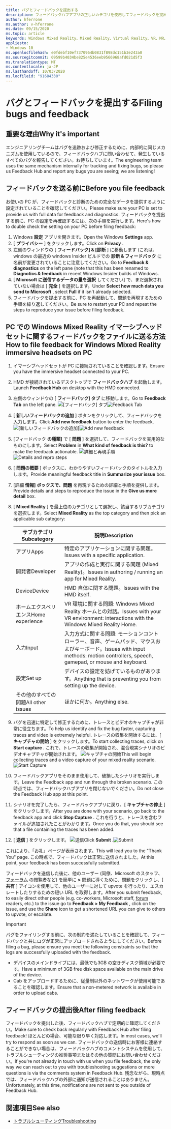 ```yaml
---
title: バグとフィードバックを提出する
description: フィードバックハブアプリの正しいカテゴリを使用してフィードバックを提出することにより、Windows Mixed Reality の品質向上にご協力ください。
author: hferrone
ms.author: v-hferrone
ms.date: 09/15/2020
ms.topic: article
keywords: Windows Mixed Reality、Mixed Reality、Virtual Reality、VR、MR、フィードバック、フィードバックハブ、バグ
appliesto:
- Windows 10
ms.openlocfilehash: e0fdebf10ef7370964b0831f898dc151b3e243a0
ms.sourcegitcommit: 09599b4034be825e4536eeb9566968afd021d5f3
ms.translationtype: MT
ms.contentlocale: ja-JP
ms.lasthandoff: 10/03/2020
ms.locfileid: "91684330"
---
```

# <a name="filing-bugs-and-feedback"></a><span data-ttu-id="46887-104">バグとフィードバックを提出する</span><span class="sxs-lookup"><span data-stu-id="46887-104">Filing bugs and feedback</span></span>

## <a name="why-its-important"></a><span data-ttu-id="46887-105">重要な理由</span><span class="sxs-lookup"><span data-stu-id="46887-105">Why it's important</span></span>

<span data-ttu-id="46887-106">エンジニアリングチームはバグを追跡および修正するために、内部的に同じメカニズムを使用しているので、フィードバックハブに問い合わせて、発生しているすべてのバグを報告してください。お待ちしています。</span><span class="sxs-lookup"><span data-stu-id="46887-106">The engineering team uses the same mechanism internally for tracking and fixing bugs, so please us Feedback Hub and report any bugs you are seeing; we are listening!</span></span>

## <a name="before-you-file-feedback"></a><span data-ttu-id="46887-107">フィードバックを送る前に</span><span class="sxs-lookup"><span data-stu-id="46887-107">Before you file feedback</span></span>

<span data-ttu-id="46887-108">お使いの PC が、フィードバックと診断のための完全なデータを提供するように設定されていることを確認してください。</span><span class="sxs-lookup"><span data-stu-id="46887-108">Please make sure your PC is set to provide us with full data for feedback and diagnostics.</span></span> <span data-ttu-id="46887-109">フィードバックを提出する前に、PC の設定を再確認するには、次の手順を実行します。</span><span class="sxs-lookup"><span data-stu-id="46887-109">Here's how to double check the setting on your PC before filing feedback:</span></span>
1. <span data-ttu-id="46887-110">Windows **設定** アプリを開きます。</span><span class="sxs-lookup"><span data-stu-id="46887-110">Open the Windows **Settings** app.</span></span>
2. <span data-ttu-id="46887-111">[ **プライバシー** ] をクリックします。</span><span class="sxs-lookup"><span data-stu-id="46887-111">Click on **Privacy** .</span></span>
3. <span data-ttu-id="46887-112">左側のウィンドウの [ **フィードバック] & [診断** ] に移動します (これは、windows の最近の windows Insider ビルドでの **診断 & フィードバック** に名前が変更されていることに注意してください。</span><span class="sxs-lookup"><span data-stu-id="46887-112">Go to **Feedback & diagnostics** on the left pane (note that this has been renamed to **Diagnotics & feedback** in recent Windows Insider builds of Windows.</span></span>
4. <span data-ttu-id="46887-113">[ **Microsoft に送信するデータの量を選択** してください] で、まだ選択されていない場合は [ **完全** ] を選択します。</span><span class="sxs-lookup"><span data-stu-id="46887-113">Under **Select how much data you send to Microsoft** , select **Full** if it isn't already selected.</span></span>
5. <span data-ttu-id="46887-114">フィードバックを提出する前に、PC を再起動して、問題を再現するための手順を繰り返してください。</span><span class="sxs-lookup"><span data-stu-id="46887-114">Be sure to restart your PC and repeat the steps to reproduce your issue before filing feedback.</span></span>

## <a name="how-to-file-feedback-for-windows-mixed-reality-immersive-headsets-on-pc"></a><span data-ttu-id="46887-115">PC での Windows Mixed Reality イマーシブヘッドセットに関するフィードバックをファイルに送る方法</span><span class="sxs-lookup"><span data-stu-id="46887-115">How to file feedback for Windows Mixed Reality immersive headsets on PC</span></span>
1. <span data-ttu-id="46887-116">イマーシブヘッドセットが PC に接続されていることを確認します。</span><span class="sxs-lookup"><span data-stu-id="46887-116">Ensure you have the immersive headset connected to your PC.</span></span>
2. <span data-ttu-id="46887-117">HMD が接続されているデスクトップで **フィードバックハブ** を起動します。</span><span class="sxs-lookup"><span data-stu-id="46887-117">Launch **Feedback Hub** on desktop with the HMD connected.</span></span>
3. <span data-ttu-id="46887-118">左側のウィンドウの [ **フィードバック] タブ** に移動します。</span><span class="sxs-lookup"><span data-stu-id="46887-118">Go to **Feedback Tab** on the left pane.</span></span> <span data-ttu-id="46887-119">![[フィードバック] タブ](images/feedback1.png)</span><span class="sxs-lookup"><span data-stu-id="46887-119">![Feedback Tab](images/feedback1.png)</span></span> 
4. <span data-ttu-id="46887-120">[ **新しいフィードバックの追加** ] ボタンをクリックして、フィードバックを入力します。</span><span class="sxs-lookup"><span data-stu-id="46887-120">Click **Add new feedback** button to enter the feedback.</span></span> <span data-ttu-id="46887-121">![[新しいフィードバックの追加]](images/feedback2.png)</span><span class="sxs-lookup"><span data-stu-id="46887-121">![Add new feedback](images/feedback2.png)</span></span>
5. <span data-ttu-id="46887-122">[フィードバック **の種類]** で [ **問題** ] を選択して、フィードバックを実用的なものにします。</span><span class="sxs-lookup"><span data-stu-id="46887-122">Select **Problem** in **What kind of feedback is this?** to make the feedback actionable.</span></span> <span data-ttu-id="46887-123">![詳細と再現手順](images/feedback3.png)</span><span class="sxs-lookup"><span data-stu-id="46887-123">![Details and repro steps](images/feedback3.png)</span></span>
6. <span data-ttu-id="46887-124">[ **問題の概要** ] ボックスに、わかりやすいフィードバックのタイトルを入力します。</span><span class="sxs-lookup"><span data-stu-id="46887-124">Provide meaningful feedback title in **Summarize your issue** box.</span></span>
7. <span data-ttu-id="46887-125">[詳細 **情報] ボックスで、問題** を再現するための詳細と手順を提供します。</span><span class="sxs-lookup"><span data-stu-id="46887-125">Provide details and steps to reproduce the issue in the **Give us more detail** box.</span></span>
8. <span data-ttu-id="46887-126">[ **Mixed Reality** ] を最上位のカテゴリとして選択し、該当するサブカテゴリを選択します。</span><span class="sxs-lookup"><span data-stu-id="46887-126">Select **Mixed Reality** as the top category and then pick an applicable sub category:</span></span>

   | <span data-ttu-id="46887-127">サブカテゴリ</span><span class="sxs-lookup"><span data-stu-id="46887-127">Subcategory</span></span>      | <span data-ttu-id="46887-128">説明</span><span class="sxs-lookup"><span data-stu-id="46887-128">Description</span></span>                                                                           |
   |------------------|---------------------------------------------------------------------------------------|
   | <span data-ttu-id="46887-129">アプリ</span><span class="sxs-lookup"><span data-stu-id="46887-129">Apps</span></span>             | <span data-ttu-id="46887-130">特定のアプリケーションに関する問題。</span><span class="sxs-lookup"><span data-stu-id="46887-130">Issues with a specific application.</span></span>                                                   |
   | <span data-ttu-id="46887-131">開発者</span><span class="sxs-lookup"><span data-stu-id="46887-131">Developer</span></span>        | <span data-ttu-id="46887-132">アプリの作成と実行に関する問題 (Mixed Reality)。</span><span class="sxs-lookup"><span data-stu-id="46887-132">Issues in authoring / running an app for Mixed Reality.</span></span>                               |
   | <span data-ttu-id="46887-133">Device</span><span class="sxs-lookup"><span data-stu-id="46887-133">Device</span></span>           | <span data-ttu-id="46887-134">HMD 自体に関する問題。</span><span class="sxs-lookup"><span data-stu-id="46887-134">Issues with the HMD itself.</span></span>                                                           |
   | <span data-ttu-id="46887-135">ホームエクスペリエンス</span><span class="sxs-lookup"><span data-stu-id="46887-135">Home experience</span></span>  | <span data-ttu-id="46887-136">VR 環境に関する問題: Windows Mixed Reality ホームとの対話。</span><span class="sxs-lookup"><span data-stu-id="46887-136">Issues with your VR environment: interactions with the Windows Mixed Reality Home.</span></span>    |
   | <span data-ttu-id="46887-137">入力</span><span class="sxs-lookup"><span data-stu-id="46887-137">Input</span></span>            | <span data-ttu-id="46887-138">入力方式に関する問題: モーションコントローラー、音声、ゲームパッド、マウスおよびキーボード。</span><span class="sxs-lookup"><span data-stu-id="46887-138">Issues with input methods: motion controllers, speech, gamepad, or mouse and keyboard.</span></span>|
   | <span data-ttu-id="46887-139">設定</span><span class="sxs-lookup"><span data-stu-id="46887-139">Set up</span></span>           | <span data-ttu-id="46887-140">デバイスの設定を妨げているものがあります。</span><span class="sxs-lookup"><span data-stu-id="46887-140">Anything that is preventing you from setting up the device.</span></span>                           |
   | <span data-ttu-id="46887-141">その他のすべての問題</span><span class="sxs-lookup"><span data-stu-id="46887-141">All other issues</span></span> | <span data-ttu-id="46887-142">ほかに何か。</span><span class="sxs-lookup"><span data-stu-id="46887-142">Anything else.</span></span>                                                                        |


9. <span data-ttu-id="46887-143">バグを迅速に特定して修正するために、トレースとビデオのキャプチャが非常に役立ちます。</span><span class="sxs-lookup"><span data-stu-id="46887-143">To help us identify and fix the bug faster, capturing traces and video is extremely helpful.</span></span> <span data-ttu-id="46887-144">トレースの収集を開始するには、[ **キャプチャの開始** ] をクリックします。</span><span class="sxs-lookup"><span data-stu-id="46887-144">To start collecting traces, click on **Start capture** .</span></span> <span data-ttu-id="46887-145">これで、トレースの収集が開始され、混合現実シナリオのビデオキャプチャが開始されます。 ![キャプチャの開始](images/feedback4.png)</span><span class="sxs-lookup"><span data-stu-id="46887-145">This will begin collecting traces and a video capture of your mixed reality scenario.![Start Capture](images/feedback4.png)</span></span>
10. <span data-ttu-id="46887-146">フィードバックアプリをそのまま使用して、破損したシナリオを実行します。</span><span class="sxs-lookup"><span data-stu-id="46887-146">Leave the Feedback app and run through the broken scenario.</span></span> <span data-ttu-id="46887-147">この時点では、フィードバックハブアプリを閉じないでください。</span><span class="sxs-lookup"><span data-stu-id="46887-147">Do not close the Feedback Hub app at this point.</span></span>
11. <span data-ttu-id="46887-148">シナリオを完了したら、フィードバックアプリに戻り、[ **キャプチャの停止** ] をクリックします。</span><span class="sxs-lookup"><span data-stu-id="46887-148">After you are done with your scenario, go back to the feedback app and click **Stop Capture** .</span></span> <span data-ttu-id="46887-149">これを行うと、トレースを含むファイルが追加されたことがわかります。</span><span class="sxs-lookup"><span data-stu-id="46887-149">Once you do that, you should see that a file containing the traces has been added.</span></span>
12. <span data-ttu-id="46887-150">[ **送信** ] をクリックします。 ![送信](images/feedback5.png)</span><span class="sxs-lookup"><span data-stu-id="46887-150">Click **Submit** .![Submit](images/feedback5.png)</span></span>

<span data-ttu-id="46887-151">これにより、「お礼」ページが表示されます。</span><span class="sxs-lookup"><span data-stu-id="46887-151">This will lead you to the "Thank You" page.</span></span> <span data-ttu-id="46887-152">この時点で、フィードバックは正常に送信されました。</span><span class="sxs-lookup"><span data-stu-id="46887-152">At this point, your feedback has been successfully submitted.</span></span> 

<span data-ttu-id="46887-153">フィードバックを送信した後に、他のユーザー (同僚、Microsoft のスタッフ、 [フォーラム](https://forums.hololens.com/) の閲覧者など) を簡単に **>** 問題に導くために、問題をクリックし、[ **共有** ] アイコンを使用して、他のユーザーに対して upvote を行ったり、エスカレートしたりするための短い URL を取得します。</span><span class="sxs-lookup"><span data-stu-id="46887-153">After you submit feedback, to easily direct other people (e.g. co-workers, Microsoft staff, [forum](https://forums.hololens.com/) readers, etc.) to the issue go to **Feedback > My Feedback** , click on the issue, and use the **Share** icon to get a shortened URL you can give to others to upvote, or escalate.</span></span>

> [!IMPORTANT]
> <span data-ttu-id="46887-154">バグをファイリングする前に、次の制約を満たしていることを確認して、フィードバックと共にログが正常にアップロードされるようにしてください。</span><span class="sxs-lookup"><span data-stu-id="46887-154">Before filing a bug, please ensure you meet the following constraints so that the logs are successfully uploaded with the feedback.</span></span>
>    * <span data-ttu-id="46887-155">デバイスのメインドライブには、最低でも3GB の空きディスク領域が必要です。</span><span class="sxs-lookup"><span data-stu-id="46887-155">Have a minimum of 3GB free disk space available on the main drive of the device.</span></span>
>    * <span data-ttu-id="46887-156">Cab をアップロードするために、従量制以外のネットワークが使用可能であることを確認します。</span><span class="sxs-lookup"><span data-stu-id="46887-156">Ensure that a non-metered network is available in order to upload cabs.</span></span>


## <a name="after-filing-feedback"></a><span data-ttu-id="46887-157">フィードバックの提出後</span><span class="sxs-lookup"><span data-stu-id="46887-157">After filing feedback</span></span>

<span data-ttu-id="46887-158">フィードバックを提出した後、フィードバックハブで定期的に確認してください。</span><span class="sxs-lookup"><span data-stu-id="46887-158">Make sure to check back regularly with Feedback Hub after filing feedback!</span></span> <span data-ttu-id="46887-159">ほとんどの場合、可能な限り早く対応します。</span><span class="sxs-lookup"><span data-stu-id="46887-159">In most cases, we'll try to respond as soon as we can.</span></span> <span data-ttu-id="46887-160">フィードバックの送信時にお客様に連絡することができない場合は、フィードバックハブのコメントシステムを使用して、トラブルシューティングの推奨事項またはその他の質問にお問い合わせください。</span><span class="sxs-lookup"><span data-stu-id="46887-160">If you're not already in touch with us when you file feedback, the only way we can reach out to you with troubleshooting suggestions or more questions is via the comments system in Feedback Hub.</span></span> <span data-ttu-id="46887-161">残念ながら、現時点では、フィードバックハブの外部に通知が送信されることはありません。</span><span class="sxs-lookup"><span data-stu-id="46887-161">Unfortunately, at this time, notifications are not sent to you outside of Feedback Hub.</span></span>


## <a name="see-also"></a><span data-ttu-id="46887-162">関連項目</span><span class="sxs-lookup"><span data-stu-id="46887-162">See also</span></span>
* [<span data-ttu-id="46887-163">トラブルシューティング</span><span class="sxs-lookup"><span data-stu-id="46887-163">Troubleshooting</span></span>](troubleshooting-windows-mixed-reality.md)

